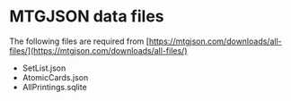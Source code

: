 # MTGJSON data files

The following files are required from [https://mtgjson.com/downloads/all-files/](https://mtgjson.com/downloads/all-files/)

- SetList.json
- AtomicCards.json
- AllPrintings.sqlite